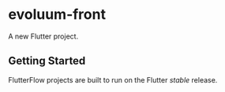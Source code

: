 # evoluum-front

A new Flutter project.

## Getting Started

FlutterFlow projects are built to run on the Flutter _stable_ release.
